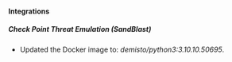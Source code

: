 #### Integrations
##### Check Point Threat Emulation (SandBlast)
- Updated the Docker image to: *demisto/python3:3.10.10.50695*.
